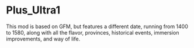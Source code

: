 # Plus_Ultra1
This mod is based on GFM, but features a different date, running from 1400 to 1580, along with all the flavor, provinces, historical events, immersion improvements, and way of life.
